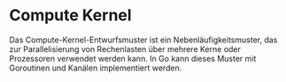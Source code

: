 # Compute Kernel

Das Compute-Kernel-Entwurfsmuster ist ein Nebenläufigkeitsmuster, das zur Parallelisierung von Rechenlasten über mehrere Kerne oder Prozessoren verwendet werden kann. In Go kann dieses Muster mit Goroutinen und Kanälen implementiert werden.
